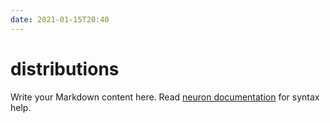 ```yaml
---
date: 2021-01-15T20:40
---
```


# distributions

Write your Markdown content here. Read [neuron documentation](https://neuron.zettel.page/2011404.html) for syntax help.

